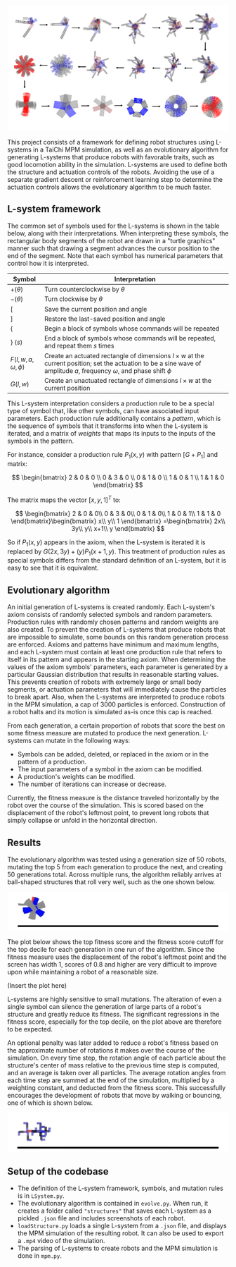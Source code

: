 ![header image](https://github.com/kierancullen/495Project/blob/main/lineage.png?raw=true)

This project consists of a framework for defining robot structures using L-systems in a TaiChi MPM simulation, as well as an evolutionary algorithm for generating L-systems that produce robots with favorable traits, such as good locomotion ability in the simulation. L-systems are used to define both the structure and actuation controls of the robots. Avoiding the use of a separate gradient descent or reinforcement learning step to determine the actuation controls allows the evolutionary algorithm to be much faster.

## L-system framework

The common set of symbols used for the L-systems is shown in the table below, along with their interpretations. When interpreting these symbols, the rectangular body segments of the robot are drawn in a "turtle graphics" manner such that drawing a segment advances the cursor position to the end of the segment. Note that each symbol has numerical parameters that control how it is interpreted.

| Symbol | Interpretation |
|--------|---------------|
| $+(\theta)$ | Turn counterclockwise by $\theta$ |
| $-(\theta)$ | Turn clockwise by $\theta$ |
| [ | Save the current position and angle |
| ] | Restore the last-saved position and angle |
| { | Begin a block of symbols whose commands will be repeated |
| } $(s)$ | End a block of symbols whose commands will be repeated, and repeat them $s$ times |
| $F(l, w, a, \omega, \phi)$ | Create an actuated rectangle of dimensions $l \times w$ at the current position; set the actuation to be a sine wave of amplitude $a$, frequency $\omega$, and phase shift $\phi$ |
| $G(l, w)$ | Create an unactuated rectangle of dimensions $l \times w$ at the current position |

This L-system interpretation considers a production rule to be a special type of symbol that, like other symbols, can have associated input parameters. Each production rule additionally contains a *pattern*, which is the sequence of symbols that it transforms into when the L-system is iterated, and a matrix of *weights* that maps its inputs to the inputs of the symbols in the pattern.

For instance, consider a production rule $P_1(x, y)$ with pattern $[G+P_1]$ and matrix:

$$
\begin{bmatrix}
2 & 0 & 0 \\
0 & 3 & 0 \\
0 & 1 & 0 \\
1 & 0 & 1 \\
1 & 1 & 0
\end{bmatrix}
$$

The matrix maps the vector $[x, y, 1]^T$ to:

$$
\begin{bmatrix}
2 & 0 & 0\\
0 & 3 & 0\\
0 & 1 & 0\\
1 & 0 & 1\\
1 & 1 & 0
\end{bmatrix}\begin{bmatrix}
x\\
y\\
1
\end{bmatrix} =\begin{bmatrix}
2x\\
3y\\
y\\
x+1\\
y
\end{bmatrix}
$$

So if $P_1(x, y)$ appears in the axiom, when the L-system is iterated it is replaced by $G(2x, 3y)+(y)P_1(x+1, y)$. This treatment of production rules as special symbols differs from the standard definition of an L-system, but it is easy to see that it is equivalent.

## Evolutionary algorithm

An initial generation of L-systems is created randomly. Each L-system's axiom consists of randomly selected symbols and random parameters. Production rules with randomly chosen patterns and random weights are also created. To prevent the creation of L-systems that produce robots that are impossible to simulate, some bounds on this random generation process are enforced. Axioms and patterns have minimum and maximum lengths, and each L-system must contain at least one production rule that refers to itself in its pattern and appears in the starting axiom. When determining the values of the axiom symbols' parameters, each parameter is generated by a particular Gaussian distribution that results in reasonable starting values. This prevents creation of robots with extremely large or small body segments, or actuation parameters that will immediately cause the particles to break apart. Also, when the L-systems are interpreted to produce robots in the MPM simulation, a cap of 3000 particles is enforced. Construction of a robot halts and its motion is simulated as-is once this cap is reached.

From each generation, a certain proportion of robots that score the best on some fitness measure are mutated to produce the next generation. L-systems can mutate in the following ways:

- Symbols can be added, deleted, or replaced in the axiom or in the pattern of a production.
- The input parameters of a symbol in the axiom can be modified.
- A production's weights can be modified.
- The number of iterations can increase or decrease.

Currently, the fitness measure is the distance traveled horizontally by the robot over the course of the simulation. This is scored based on the displacement of the robot's leftmost point, to prevent long robots that simply collapse or unfold in the horizontal direction.

## Results

The evolutionary algorithm was tested using a generation size of 50 robots, mutating the top 5 from each generation to produce the next, and creating 50 generations total. Across multiple runs, the algorithm reliably arrives at ball-shaped structures that roll very well, such as the one shown below.

![roll image](https://github.com/kierancullen/495Project/blob/main/rollExample.gif?raw=true)

The plot below shows the top fitness score and the fitness score cutoff for the top decile for each generation in one run of the algorithm. Since the fitness measure uses the displacement of the robot's leftmost point and the screen has width 1, scores of 0.8 and higher are very difficult to improve upon while maintaining a robot of a reasonable size.

(Insert the plot here)

L-systems are highly sensitive to small mutations. The alteration of even a single symbol can silence the generation of large parts of a robot's structure and greatly reduce its fitness. The significant regressions in the fitness score, especially for the top decile, on the plot above are therefore to be expected.

An optional penalty was later added to reduce a robot's fitness based on the approximate number of rotations it makes over the course of the simulation. On every time step, the rotation angle of each particle about the structure's center of mass relative to the previous time step is computed, and an average is taken over all particles. The average rotation angles from each time step are summed at the end of the simulation, multiplied by a weighting constant, and deducted from the fitness score. This successfully encourages the development of robots that move by walking or bouncing, one of which is shown below.

![walk image](https://github.com/kierancullen/495Project/blob/main/walkExample.gif?raw=true)

## Setup of the codebase

- The definition of the L-system framework, symbols, and mutation rules is in `LSystem.py`. 
- The evolutionary algorithm is contained in `evolve.py`. When run, it creates a folder called `"structures"` that saves each L-system as a pickled `.json` file and includes screenshots of each robot. 
- `loadStructure.py` loads a single L-system from a `.json` file, and displays the MPM simulation of the resulting robot. It can also be used to export a `.mp4` video of the simulation. 
- The parsing of L-systems to create robots and the MPM simulation is done in `mpm.py`.
